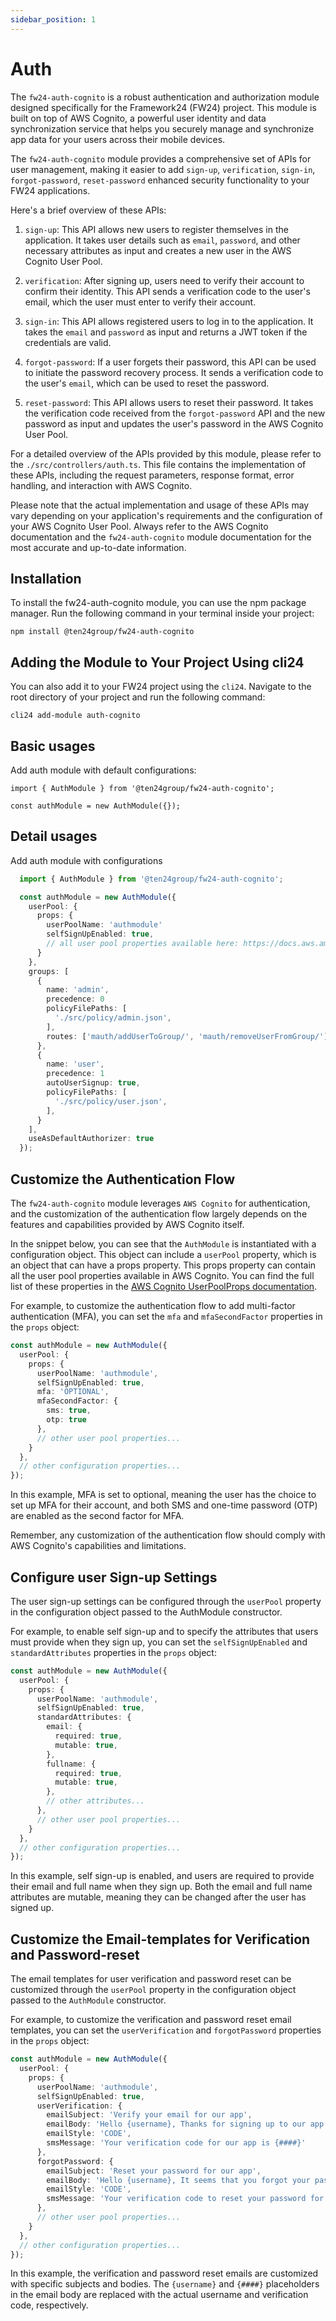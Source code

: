 ```yaml
---
sidebar_position: 1
---
```

# Auth

The `fw24-auth-cognito` is a robust authentication and authorization module designed specifically for the Framework24 (FW24) project. This module is built on top of AWS Cognito, a powerful user identity and data synchronization service that helps you securely manage and synchronize app data for your users across their mobile devices.

The `fw24-auth-cognito` module provides a comprehensive set of APIs for user management, making it easier to add `sign-up`, `verification`, `sign-in`, `forgot-password`, `reset-password` enhanced security functionality to your FW24 applications. 

Here's a brief overview of these APIs:

1. `sign-up`: This API allows new users to register themselves in the application. It takes user details such as `email`, `password`, and other necessary attributes as input and creates a new user in the AWS Cognito User Pool.

2. `verification`: After signing up, users need to verify their account to confirm their identity. This API sends a verification code to the user's email, which the user must enter to verify their account.

3. `sign-in`: This API allows registered users to log in to the application. It takes the `email` and `password` as input and returns a JWT token if the credentials are valid.

4. `forgot-password`: If a user forgets their password, this API can be used to initiate the password recovery process. It sends a verification code to the user's `email`, which can be used to reset the password.

5. `reset-password`: This API allows users to reset their password. It takes the verification code received from the `forgot-password` API and the new password as input and updates the user's password in the AWS Cognito User Pool.

For a detailed overview of the APIs provided by this module, please refer to the `./src/controllers/auth.ts`. This file contains the implementation of these APIs, including the request parameters, response format, error handling, and interaction with AWS Cognito.

Please note that the actual implementation and usage of these APIs may vary depending on your application's requirements and the configuration of your AWS Cognito User Pool. Always refer to the AWS Cognito documentation and the `fw24-auth-cognito` module documentation for the most accurate and up-to-date information.

## Installation

To install the fw24-auth-cognito module, you can use the npm package manager. Run the following command in your terminal inside your project:

```shell
npm install @ten24group/fw24-auth-cognito
```

## Adding the Module to Your Project Using cli24

You can also add it to your FW24 project using the `cli24`. Navigate to the root directory of your project and run the following command:

```shell
cli24 add-module auth-cognito
```

## Basic usages

Add auth module with default configurations:

```shell
import { AuthModule } from '@ten24group/fw24-auth-cognito';

const authModule = new AuthModule({});
```

## Detail usages

Add auth module with configurations

```ts
  import { AuthModule } from '@ten24group/fw24-auth-cognito';

  const authModule = new AuthModule({
    userPool: {
      props: {
        userPoolName: 'authmodule'
        selfSignUpEnabled: true,
        // all user pool properties available here: https://docs.aws.amazon.com/cdk/api/v2/docs/aws-cdk-lib.aws_cognito.UserPoolProps.html
      }
    },
    groups: [
      {
        name: 'admin',
        precedence: 0
        policyFilePaths: [
          './src/policy/admin.json',
        ],
        routes: ['mauth/addUserToGroup/', 'mauth/removeUserFromGroup/'],
      },
      {
        name: 'user',
        precedence: 1
        autoUserSignup: true,
        policyFilePaths: [
          './src/policy/user.json',
        ],
      }
    ],
    useAsDefaultAuthorizer: true
  });

```

## Customize the Authentication Flow

The `fw24-auth-cognito` module leverages `AWS Cognito` for authentication, and the customization of the authentication flow largely depends on the features and capabilities provided by AWS Cognito itself.

In the snippet below, you can see that the `AuthModule` is instantiated with a configuration object. This object can include a `userPool` property, which is an object that can have a props property. This props property can contain all the user pool properties available in AWS Cognito. You can find the full list of these properties in the [AWS Cognito UserPoolProps documentation](https://docs.aws.amazon.com/cdk/api/v2/docs/aws-cdk-lib.aws_cognito.UserPoolProps.html).

For example, to customize the authentication flow to add multi-factor authentication (MFA), you can set the `mfa` and `mfaSecondFactor` properties in the `props` object:

```ts
const authModule = new AuthModule({
  userPool: {
    props: {
      userPoolName: 'authmodule',
      selfSignUpEnabled: true,
      mfa: 'OPTIONAL',
      mfaSecondFactor: {
        sms: true,
        otp: true
      },
      // other user pool properties...
    }
  },
  // other configuration properties...
});
```

In this example, MFA is set to optional, meaning the user has the choice to set up MFA for their account, and both SMS and one-time password (OTP) are enabled as the second factor for MFA.

Remember, any customization of the authentication flow should comply with AWS Cognito's capabilities and limitations.

## Configure user Sign-up Settings

The user sign-up settings can be configured through the `userPool` property in the configuration object passed to the AuthModule constructor.

For example, to enable self sign-up and to specify the attributes that users must provide when they sign up, you can set the `selfSignUpEnabled` and `standardAttributes` properties in the `props` object:

```ts
const authModule = new AuthModule({
  userPool: {
    props: {
      userPoolName: 'authmodule',
      selfSignUpEnabled: true,
      standardAttributes: {
        email: {
          required: true,
          mutable: true,
        },
        fullname: {
          required: true,
          mutable: true,
        },
        // other attributes...
      },
      // other user pool properties...
    }
  },
  // other configuration properties...
});
```

In this example, self sign-up is enabled, and users are required to provide their email and full name when they sign up. Both the email and full name attributes are mutable, meaning they can be changed after the user has signed up.

## Customize the Email-templates for Verification and Password-reset

The email templates for user verification and password reset can be customized through the `userPool` property in the configuration object passed to the `AuthModule` constructor.

For example, to customize the verification and password reset email templates, you can set the `userVerification` and `forgotPassword` properties in the `props` object:

```ts
const authModule = new AuthModule({
  userPool: {
    props: {
      userPoolName: 'authmodule',
      selfSignUpEnabled: true,
      userVerification: {
        emailSubject: 'Verify your email for our app',
        emailBody: 'Hello {username}, Thanks for signing up to our app! Your verification code is {####}',
        emailStyle: 'CODE',
        smsMessage: 'Your verification code for our app is {####}'
      },
      forgotPassword: {
        emailSubject: 'Reset your password for our app',
        emailBody: 'Hello {username}, It seems that you forgot your password for our app. Your verification code is {####}',
        emailStyle: 'CODE',
        smsMessage: 'Your verification code to reset your password for our app is {####}'
      },
      // other user pool properties...
    }
  },
  // other configuration properties...
});
```

In this example, the verification and password reset emails are customized with specific subjects and bodies. The `{username}` and `{####}` placeholders in the email body are replaced with the actual username and verification code, respectively.
